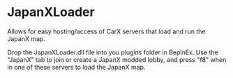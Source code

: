 # JapanXLoader
Allows for easy hosting/access of CarX servers that load and run the JapanX map.

Drop the JapanXLoader.dll file into you plugins folder in BepInEx.
Use the "JapanX" tab to join or create a JapanX modded lobby, and press "f8" when in one of these servers to load the JapanX map.
